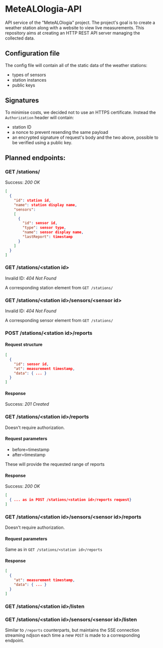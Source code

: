 # MeteALOlogia-API
API service of the "MeteALOlogia" project. The project's goal is to create a weather station along with a website to view live measurements. This repository aims at creating an HTTP REST API server managing the collected data.

## Configuration file
The config file will contain all of the static data of the weather stations:
- types of sensors
- station instances
- public keys

## Signatures
To minimise costs, we decided not to use an HTTPS certificate. Instead the `Authorization` header will contain:
 - station ID
 - a nonce to prevent resending the same payload
 - an encrypted signature of request's body and the two above, possible to be verified using a public key.

## Planned endpoints:

### GET /stations/
Success: *200 OK*
```json
[
  {
    "id": station id,
    "name": station display name,
    "sensors":
    [
      {
        "id": sensor id,
        "type": sensor type,
        "name": sensor display name,
        "lastReport": timestamp
      }
    ]
  }
]
```

### GET /stations/\<station id>
Invalid ID: *404 Not Found*

A corresponding station element from `GET /stations/`

### GET /stations/\<station id>/sensors/\<sensor id>
Invalid ID: *404 Not Found*

A corresponding sensor element from `GET /stations/`

### POST /stations/\<station id>/reports

#### Request structure
```json
[
  {
    "id": sensor id,
    "at": measurement timestamp,
    "data": { ... }
  }
]
```

#### Response
Success: *201 Created*

### GET /stations/\<station id>/reports
Doesn't require authorization.

#### Request parameters
- before=timestamp
- after=timestamp

These will provide the requested range of reports

#### Response
Success: *200 OK*
```json
[
  { ... as in POST /stations/<station id>/reports request}
]
```

### GET /stations/\<station id>/sensors/\<sensor id>/reports
Doesn't require authorization.

#### Request parameters
Same as in `GET /stations/<station id>/reports`

#### Response
```json
[
  {
    "at": measurement timestamp,
    "data": { ... }
  }
]
```


### GET /stations/\<station id>/listen
### GET /stations/\<station id>/sensors/\<sensor id>/listen
Similar to `/reports` counterparts, but maintains the SSE connection streaming ndjson each time a new `POST` is made to a corresponding endpoint.